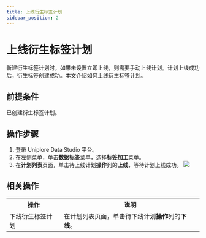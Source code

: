 ```yaml
---
title: 上线衍生标签计划
sidebar_position: 2
---
```


# 上线衍生标签计划
新建衍生标签计划时，如果未设置立即上线，则需要手动上线计划。计划上线成功后，衍生标签创建成功。本文介绍如何上线衍生标签计划。

## 前提条件
已创建衍生标签计划。

## 操作步骤
1. 登录 Uniplore Data Studio 平台。
2. 在左侧菜单，单击**数据标签**菜单，选择**标签加工**菜单。
3. 在**计划列表**页面，单击待上线计划**操作**列的**上线**，等待计划上线成功。
[![](https://uniplore-docs.oss-cn-chengdu.aliyuncs.com/datastudio/data-tag/online-deriva-tag-plan.png)](https://uniplore-docs.oss-cn-chengdu.aliyuncs.com/datastudio/data-tag/data-tag/online-deriva-tag-plan.png)

## 相关操作
<table>
    <tr>
        <th>操作</th>
        <th>说明</th>
    </tr>
    <tr>
        <td>下线衍生标签计划</td>
        <td>在计划列表页面，单击待下线计划<strong>操作</strong>列的<strong>下线</strong>。</td>
    </tr>
</table>